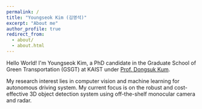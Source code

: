 ```yaml
---
permalink: /
title: "Youngseok Kim (김영석)"
excerpt: "About me"
author_profile: true
redirect_from: 
  - about/
  - about.html
---
```


Hello World!
I'm Youngseok Kim, a PhD candidate in the Graduate School of Green Transportation (GSGT) at KAIST under [Prof. Dongsuk Kum](http://vdclab.kaist.ac.kr/). 

My research interest lies in computer vision and machine learning for autonomous driving system. My current focus is on the robust and cost-effective 3D object detection system using off-the-shelf monocular camera and radar.
